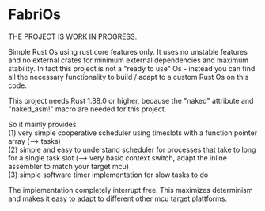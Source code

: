 # FabriOs
THE PROJECT IS WORK IN PROGRESS.

Simple Rust Os using rust core features only. It uses no unstable features and no external crates for minimum external dependencies and maximum stability.
In fact this project is not a "ready to use" Os - instead you can find all the necessary functionality to build / adapt to a custom Rust Os on this code.

This project needs Rust 1.88.0 or higher, because the "naked" attribute and "naked_asm!" macro are needed for this
project.

So it mainly provides <br>
(1) very simple cooperative scheduler using timeslots with a function pointer array (--> tasks) <br>
(2) simple and easy to understand scheduler for processes that take to long for a single task slot (--> very basic context switch, adapt the inline assembler to match your target mcu) <br>
(3) simple software timer implementation for slow tasks to do <br>

The implementation completely interrupt free. This maximizes determinism and makes it easy to adapt to different other mcu target plattforms.


